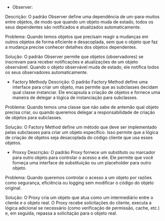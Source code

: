- Observer:

Descrição:
O padrão Observer define uma dependência de um-para-muitos entre objetos, de modo que quando um objeto muda de estado, 
todos os seus dependentes são notificados e atualizados automaticamente.

Problema:
Quando temos objetos que precisam reagir a mudanças em outros objetos de forma eficiente e desacoplada, sem que o objeto 
que faz a mudança precise conhecer detalhes dos objetos dependentes.

Solução:
O padrão Observer permite que objetos (observadores) se inscrevam para receber notificações e atualizações de um objeto observável. 
Quando o objeto observável muda de estado, ele notifica todos os seus observadores automaticamente.


- Factory Methody
  Descrição:
O padrão Factory Method define uma interface para criar um objeto, mas permite que as subclasses decidam qual classe instanciar. 
Ele encapsula a criação de objetos e fornece uma maneira de delegar a lógica de instanciação para subclasses.

Problema:
Quando temos uma classe que não sabe de antemão qual objeto precisa criar, ou quando queremos delegar a responsabilidade de criação de 
objetos para subclasses.

Solução:
O Factory Method define um método que deve ser implementado pelas subclasses para criar um objeto específico. Isso permite que a lógica
de criação de objetos seja desacoplada do código cliente que usa esses objetos.

         
- Proxxy
  Descrição:
O padrão Proxy fornece um substituto ou marcador para outro objeto para controlar o acesso a ele. Ele permite que você forneça uma
 interface de substituição ou um placeholder para outro objeto.

Problema:
Quando queremos controlar o acesso a um objeto por razões como segurança, eficiência ou logging sem modificar o código do objeto 
original.

Solução:
O Proxy cria um objeto que atua como um intermediário entre o cliente e o objeto real. O Proxy recebe solicitações do cliente, 
executa a lógica adicional se necessário (como verificação de permissão, cache, etc.) e, em seguida, repassa a solicitação para o 
objeto real.
